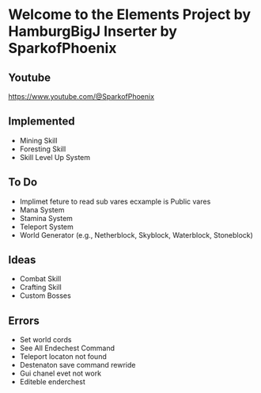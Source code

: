 

# Welcome to the Elements Project by HamburgBigJ Inserter by SparkofPhoenix


**Youtube**
-
https://www.youtube.com/@SparkofPhoenix

**Implemented**
-
- Mining Skill
- Foresting Skill
- Skill Level Up System

**To Do**
-
- Implimet feture to read sub vares ecxample is Public vares
- Mana System
- Stamina System
- Teleport System
- World Generator (e.g., Netherblock, Skyblock, Waterblock, Stoneblock)

**Ideas**
-
- Combat Skill
- Crafting Skill
- Custom Bosses

**Errors**
-
- Set world cords
- See All  Endechest Command
- Teleport locaton not found
- Destenaton save command rewride
- Gui chanel evet not work
- Editeble enderchest